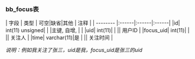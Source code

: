 ### bb_focus表
  
| 字段        | 类型 | 可空|缺省|其他  | 注释 |
| -------- |:------|:------|:------|
|id| int(11) unsigned| |   |主键, 自增, |  |
|uid| int(11)| |   || 用户ID |
|focus_uid| int(11)| |   || 关注人 |
|time| varchar(11)|是 |   || 关注时间 |

*说明：例如我关注了张三，uid是我，focus_uid是张三的uid*
